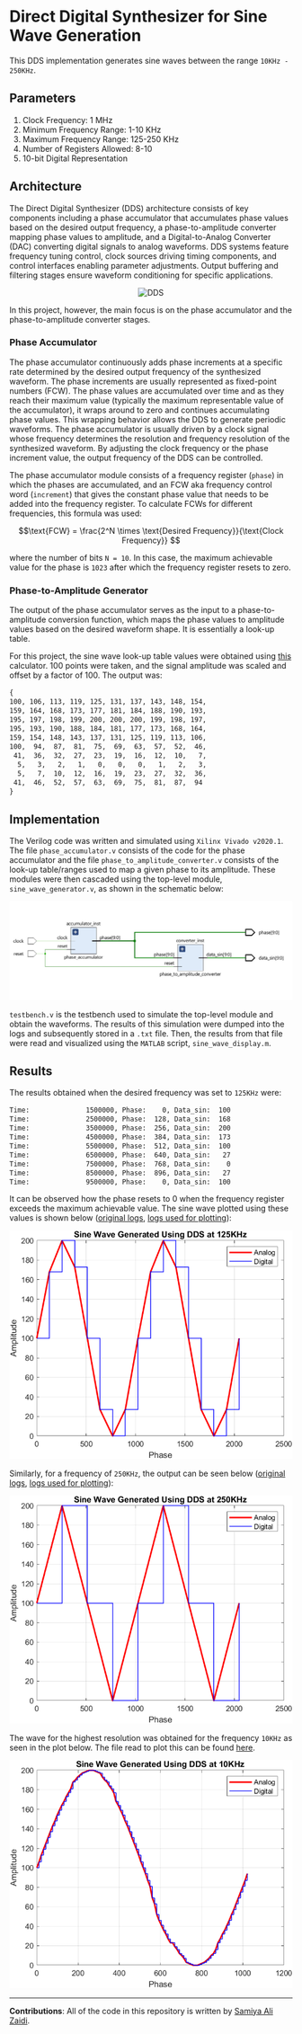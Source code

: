 # Direct Digital Synthesizer for Sine Wave Generation
This DDS implementation generates sine waves between the range ``10KHz - 250KHz``.  

## Parameters
<ol>
<li>Clock Frequency: 1 MHz</li>
<li>Minimum Frequency Range: 1-10 KHz</li>
<li>Maximum Frequency Range: 125-250 KHz</li> 
<li>Number of Registers Allowed: 8-10</li>
<li>10-bit Digital Representation</li>
</ol>

## Architecture
The Direct Digital Synthesizer (DDS) architecture consists of key components including a phase accumulator that accumulates phase values based on the desired output frequency, a phase-to-amplitude converter mapping phase values to amplitude, and a Digital-to-Analog Converter (DAC) converting digital signals to analog waveforms. DDS systems feature frequency tuning control, clock sources driving timing components, and control interfaces enabling parameter adjustments. Output buffering and filtering stages ensure waveform conditioning for specific applications.

<p align="center">
 <img src="https://wirelesspi.com/wp-content/uploads/2023/01/figure-dds-nco-ideal.png" alt="DDS">
</p>

<!-- ![DDS](https://wirelesspi.com/wp-content/uploads/2023/01/figure-dds-nco-ideal.png) -->


In this project, however, the main focus is on the phase accumulator and the phase-to-amplitude converter stages.

<!--![DDS Architecture](https://encrypted-tbn0.gstatic.com/images?q=tbn:ANd9GcSOZWxcCP_ocs9JiWnQDCXk_Zzhbe4Oy1zN1m1MYqjwPTdmV_FTgtPh4Wc5zBnKn8yfeuw&usqp=CAU)-->

<!--![dds](https://ars.els-cdn.com/content/image/3-s2.0-B9780128154052000051-f05-09-9780128154052.jpg)-->
### Phase Accumulator
The phase accumulator continuously adds phase increments at a specific rate determined by the desired output frequency of the synthesized waveform. The phase increments are usually represented as fixed-point numbers (FCW). The phase values are accumulated over time and as they reach their maximum value (typically the maximum representable value of the accumulator), it wraps around to zero and continues accumulating phase values. This wrapping behavior allows the DDS to generate periodic waveforms. The phase accumulator is usually driven by a clock signal whose frequency determines the resolution and frequency resolution of the synthesized waveform. By adjusting the clock frequency or the phase increment value, the output frequency of the DDS can be controlled.

The phase accumulator module consists of a frequency register (`phase`) in which the phases are accumulated, and an FCW aka frequency control word (`increment`) that gives the constant phase value that needs to be added into the frequency register. To calculate FCWs for different frequencies, this formula was used:
```math
\text{FCW} = \frac{2^N \times \text{Desired Frequency}}{\text{Clock Frequency}}

```
where the number of bits ``N = 10``.  In this case, the maximum achievable value for the phase is ``1023`` after which the frequency register resets to zero.

### Phase-to-Amplitude Generator
The output of the phase accumulator serves as the input to a phase-to-amplitude conversion function, which maps the phase values to amplitude values based on the desired waveform shape. It is essentially a look-up table.

For this project, the sine wave look-up table values were obtained using [this](https://deepbluembedded.com/sine-lookup-table-generator-calculator/) calculator. 100 points were taken, and the signal amplitude was scaled and offset by a factor of 100. The output was: 
```
{
100, 106, 113, 119, 125, 131, 137, 143, 148, 154,
159, 164, 168, 173, 177, 181, 184, 188, 190, 193,
195, 197, 198, 199, 200, 200, 200, 199, 198, 197,
195, 193, 190, 188, 184, 181, 177, 173, 168, 164,
159, 154, 148, 143, 137, 131, 125, 119, 113, 106,
100,  94,  87,  81,  75,  69,  63,  57,  52,  46,
 41,  36,  32,  27,  23,  19,  16,  12,  10,   7,
  5,   3,   2,   1,   0,   0,   0,   1,   2,   3,
  5,   7,  10,  12,  16,  19,  23,  27,  32,  36,
 41,  46,  52,  57,  63,  69,  75,  81,  87,  94
}
```
## Implementation
The Verilog code was written and simulated using ``Xilinx Vivado v2020.1``. The file ``phase_accumulator.v`` consists of the code for the phase accumulator and the file ``phase_to_amplitude_converter.v`` consists of the look-up table/ranges used to map a given phase to its amplitude. These modules were then cascaded using the top-level module, ``sine_wave_generator.v``, as shown in the schematic below:

<p align="center">
 <img src="results/original/schematic.jpg" alt="schematic">
</p>

``testbench.v`` is the testbench used to simulate the top-level module and obtain the waveforms. The results of this simulation were dumped into the logs and subsequently stored in a ``.txt`` file. Then, the results from that file were read and visualized using the ``MATLAB`` script, ``sine_wave_display.m``.
## Results
The results obtained when the desired frequency was set to ``125KHz`` were:
```
Time:              1500000, Phase:    0, Data_sin:  100
Time:              2500000, Phase:  128, Data_sin:  168
Time:              3500000, Phase:  256, Data_sin:  200
Time:              4500000, Phase:  384, Data_sin:  173
Time:              5500000, Phase:  512, Data_sin:  100
Time:              6500000, Phase:  640, Data_sin:   27
Time:              7500000, Phase:  768, Data_sin:    0
Time:              8500000, Phase:  896, Data_sin:   27
Time:              9500000, Phase:    0, Data_sin:  100
```
It can be observed how the phase resets to 0 when the frequency register exceeds the maximum achievable value. The sine wave plotted using these values is shown below ([original logs](results/original/logs-125KHz.txt), [logs used for plotting](<results/for MATLAB/logs-125KHz.txt>)):

<p align="center">
 <img src="results/plots/125khz.png" alt="sine wave">
</p>

<!--![125](results/plots/125khz.png)-->

Similarly, for a frequency of ``250KHz``, the output can be seen below ([original logs](results/original/logs-250KHz.txt), [logs used for plotting](<results/for MATLAB/logs-125KHz.txt>)):

<p align="center">
 <img src="results/plots/250khz.png" alt="sine wave">
</p>

<!--![250](results/plots/250khz.png)-->

The wave for the highest resolution was obtained for the frequency ``10KHz`` as seen in the plot below. The file read to plot this can be found [here](results/original/logs-10KHz.txt).

<p align="center">
 <img src="results/plots/10khz.png" alt="sine wave">
</p>

<!--![10](results/plots/10khz.png)-->

--- 

**Contributions**: All of the code in this repository is written by [Samiya Ali Zaidi](https://github.com/samiyaalizaidi). 
